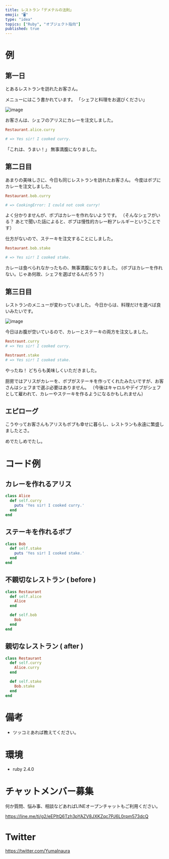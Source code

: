 ```yaml
---
title: レストラン「デメテルの法則」
emoji: "🖥"
type: "idea"
topics: ["Ruby", "オブジェクト指向"]
published: true
---
```


# 例

## 第一日

とあるレストランを訪れたお客さん。

メニューにはこう書かれています。
「シェフと料理をお選びください」

![image](https://qiita-image-store.s3.amazonaws.com/0/89618/e275086c-aad8-4f2b-9c9b-92cd2421ae35.png)

お客さんは、シェフのアリスにカレーを注文しました。

```rb
Restaurant.alice.curry

# => Yes sir! I cooked curry.
```

「これは、うまい！」
無事満腹になりました。


## 第二日目

あまりの美味しさに、今日も同じレストランを訪れたお客さん。
今度はボブにカレーを注文しました。

```rb
Restaurant.bob.curry

# => CookingError: I could not cook curry!
```

よく分かりませんが、ボブはカレーを作れないようです。
（そんなシェフがいる？ あとで聞いた話によると、ボブは慢性的カレー粉アレルギーということです）

仕方がないので、ステーキを注文することにしました。

```rb
Restaurant.bob.stake

# => Yes sir! I cooked stake.
```

カレーは食べられなかったもの、無事満腹になりました。
(ボブはカレーを作れない。じゃあ何故、シェフを選ばせるんだろう？)


## 第三日目

レストランのメニューが変わっていました。
今日からは、料理だけを選べば良いみたいです。


![image](https://qiita-image-store.s3.amazonaws.com/0/89618/65db2604-2587-847d-3b58-4993c5cf757e.png)

今日はお腹が空いているので、カレーとステーキの両方を注文しました。

```rb
Restraunt.curry 
# => Yes sir! I cooked curry.
```

```rb
Restraunt.stake
# => Yes sir! I cooked stake.
```

やったね！ どちらも美味しくいただきました。

厨房ではアリスがカレーを、ボブがステーキを作ってくれたみたいですが、お客さんはシェフまで選ぶ必要はありません。
（今後はキャロルやデイブがシェフとして雇われて、カレーやステーキを作るようになるかもしれません）

## エピローグ

こうやってお客さんもアリスもボブも幸せに暮らし、レストランも永遠に繁盛しましたとさ。

めでたしめでたし。


# コード例

## カレーを作れるアリス

```rb
class Alice
  def self.curry
    puts 'Yes sir! I cooked curry.'
  end
end
```

## ステーキを作れるボブ

```rb
class Bob
  def self.stake
    puts 'Yes sir! I cooked stake.'
  end
end
```

## 不親切なレストラン ( before )

```rb
class Restaurant
  def self.alice
    Alice
  end

  def self.bob
    Bob
  end
end
```

## 親切なレストラン ( after )

```rb
class Restaurant
  def self.curry
    Alice.curry
  end

  def self.stake
    Bob.stake
  end
end
```

# 備考

- ツッコミあれば教えてください。

# 環境

- ruby 2.4.0








<!-- Update From Qiita API -->

# チャットメンバー募集


何か質問、悩み事、相談などあればLINEオープンチャットもご利用ください。

https://line.me/ti/g2/eEPltQ6Tzh3pYAZV8JXKZqc7PJ6L0rpm573dcQ





# Twitter


https://twitter.com/YumaInaura


<!-- Update From Qiita API -->


